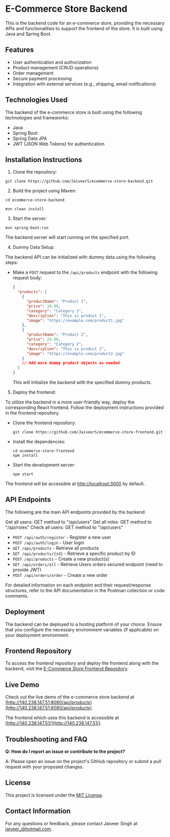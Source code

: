 # E-Commerce Store Backend

This is the backend code for an e-commerce store, providing the necessary APIs and functionalities to support the frontend of the store. It is built using Java and Spring Boot.

## Features

- User authentication and authorization
- Product management (CRUD operations)
- Order management
- Secure payment processing
- Integration with external services (e.g., shipping, email notifications)

## Technologies Used

The backend of the e-commerce store is built using the following technologies and frameworks:

- Java
- Spring Boot
- Spring Data JPA
- JWT (JSON Web Tokens) for authentication

## Installation Instructions

1. Clone the repository:

`git clone https://github.com/JaiveerS/ecommerce-store-backend.git`


2. Build the project using Maven:

`cd ecommerce-store-backend`

`mvn clean install`


3. Start the server:

`mvn spring-boot:run`



The backend server will start running on the specified port.

4. Dummy Data Setup:

The backend API can be initialized with dummy data using the following steps:

- Make a `POST` request to the `/api/products` endpoint with the following request body:
  ```json
  {
    "products": [
      {
        "productName": "Product 1",
        "price": 19.99,
        "category": "Category 1",
        "description": "This is product 1",
        "image": "https://example.com/product1.jpg"
      },
      {
        "productName": "Product 2",
        "price": 29.99,
        "category": "Category 2",
        "description": "This is product 2",
        "image": "https://example.com/product2.jpg"
      }
      // Add more dummy product objects as needed
    ]
  }
  ```
  This will initialize the backend with the specified dummy products.

5. Deploy the frontend:

To utilize the backend in a more user-friendly way, deploy the corresponding React frontend. Follow the deployment instructions provided in the frontend repository.

- Clone the frontend repository:

  ```
  git clone https://github.com/JaiveerS/ecommerce-store-frontend.git
  ```

- Install the dependencies:

  ```
  cd ecommerce-store-frontend
  npm install
  ```

- Start the development server:

  ```
  npm start
  ```

The frontend will be accessible at [http://localhost:3000](http://localhost:3000) by default.

## API Endpoints

The following are the main API endpoints provided by the backend:

Get all users: GET method to "/api/users"
Get all roles: GET method to "/api/roles"
Check all users: GET method to "/api/users"

- `POST /api/auth/register` - Register a new user
- `POST /api/auth/login` - User login
- `GET /api/products` - Retrieve all products
- `GET /api/products/{id}` - Retrieve a specific product by ID
- `POST /api/products` - Create a new product(s)
- `GET /api/orders/all` - Retrieve Users orders secured endpoint (need to provide JWT)
- `POST /api/orders/order` - Create a new order

For detailed information on each endpoint and their request/response structures, refer to the API documentation in the Postman collection or code comments.

## Deployment

The backend can be deployed to a hosting platform of your choice. Ensure that you configure the necessary environment variables (if applicable) on your deployment environment.

## Frontend Repository

To access the frontend repository and deploy the frontend along with the backend, visit the [E-Commerce Store Frontend Repository](https://github.com/JaiveerS/ecommerce-store-frontend).

## Live Demo

Check out the live demo of the e-commerce store backend at [http://140.238.147.51:8080/api/products](http://140.238.147.51:8080/api/products).

The frontend which uses this backend is accessible at [http://140.238.147.51/](http://140.238.147.51/).

## Troubleshooting and FAQ

**Q: How do I report an issue or contribute to the project?**

A: Please open an issue on the project's GitHub repository or submit a pull request with your proposed changes.

## License

This project is licensed under the [MIT License](LICENSE).

## Contact Information

For any questions or feedback, please contact Jaiveer Singh at jaiveer_@hotmail.com.
